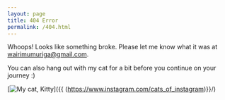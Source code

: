 ```yaml
---
layout: page
title: 404 Error
permalink: /404.html
---
```


Whoops! Looks like something broke. Please let me know  what it was at <wairimumuriga@gmail.com>. 

You can also hang out with my cat for a bit before you continue on your journey :) 

[<img src="{{ site.baseurl }}/Kitty.png" alt="My cat, Kitty"/>]({{ (https://www.instagram.com/cats_of_instagram)}}/)
